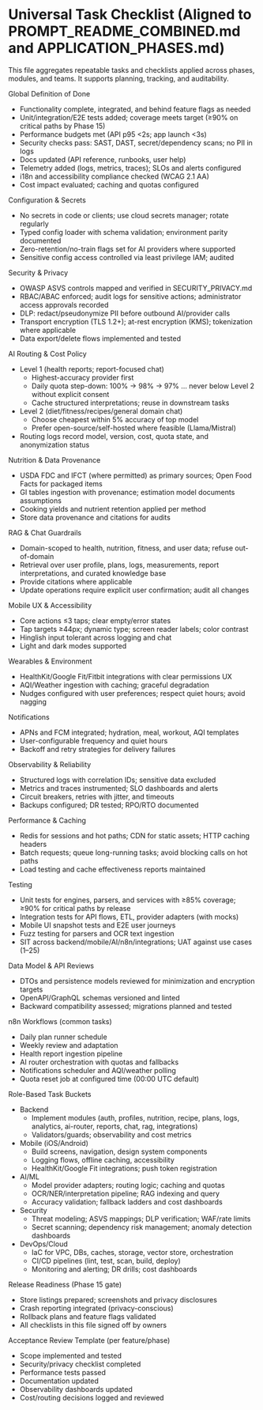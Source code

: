 # Universal Task Checklist (Aligned to PROMPT_README_COMBINED.md and APPLICATION_PHASES.md)

This file aggregates repeatable tasks and checklists applied across phases, modules, and teams. It
supports planning, tracking, and auditability.

Global Definition of Done

- Functionality complete, integrated, and behind feature flags as needed
- Unit/integration/E2E tests added; coverage meets target (≥90% on critical paths by Phase 15)
- Performance budgets met (API p95 <2s; app launch <3s)
- Security checks pass: SAST, DAST, secret/dependency scans; no PII in logs
- Docs updated (API reference, runbooks, user help)
- Telemetry added (logs, metrics, traces); SLOs and alerts configured
- i18n and accessibility compliance checked (WCAG 2.1 AA)
- Cost impact evaluated; caching and quotas configured

Configuration & Secrets

- No secrets in code or clients; use cloud secrets manager; rotate regularly
- Typed config loader with schema validation; environment parity documented
- Zero-retention/no-train flags set for AI providers where supported
- Sensitive config access controlled via least privilege IAM; audited

Security & Privacy

- OWASP ASVS controls mapped and verified in SECURITY_PRIVACY.md
- RBAC/ABAC enforced; audit logs for sensitive actions; administrator access approvals recorded
- DLP: redact/pseudonymize PII before outbound AI/provider calls
- Transport encryption (TLS 1.2+); at-rest encryption (KMS); tokenization where applicable
- Data export/delete flows implemented and tested

AI Routing & Cost Policy

- Level 1 (health reports; report-focused chat)
  - Highest-accuracy provider first
  - Daily quota step-down: 100% → 98% → 97% … never below Level 2 without explicit consent
  - Cache structured interpretations; reuse in downstream tasks
- Level 2 (diet/fitness/recipes/general domain chat)
  - Choose cheapest within 5% accuracy of top model
  - Prefer open-source/self-hosted where feasible (Llama/Mistral)
- Routing logs record model, version, cost, quota state, and anonymization status

Nutrition & Data Provenance

- USDA FDC and IFCT (where permitted) as primary sources; Open Food Facts for packaged items
- GI tables ingestion with provenance; estimation model documents assumptions
- Cooking yields and nutrient retention applied per method
- Store data provenance and citations for audits

RAG & Chat Guardrails

- Domain-scoped to health, nutrition, fitness, and user data; refuse out-of-domain
- Retrieval over user profile, plans, logs, measurements, report interpretations, and curated
  knowledge base
- Provide citations where applicable
- Update operations require explicit user confirmation; audit all changes

Mobile UX & Accessibility

- Core actions ≤3 taps; clear empty/error states
- Tap targets ≥44px; dynamic type; screen reader labels; color contrast
- Hinglish input tolerant across logging and chat
- Light and dark modes supported

Wearables & Environment

- HealthKit/Google Fit/Fitbit integrations with clear permissions UX
- AQI/Weather ingestion with caching; graceful degradation
- Nudges configured with user preferences; respect quiet hours; avoid nagging

Notifications

- APNs and FCM integrated; hydration, meal, workout, AQI templates
- User-configurable frequency and quiet hours
- Backoff and retry strategies for delivery failures

Observability & Reliability

- Structured logs with correlation IDs; sensitive data excluded
- Metrics and traces instrumented; SLO dashboards and alerts
- Circuit breakers, retries with jitter, and timeouts
- Backups configured; DR tested; RPO/RTO documented

Performance & Caching

- Redis for sessions and hot paths; CDN for static assets; HTTP caching headers
- Batch requests; queue long-running tasks; avoid blocking calls on hot paths
- Load testing and cache effectiveness reports maintained

Testing

- Unit tests for engines, parsers, and services with ≥85% coverage; ≥90% for critical paths by
  release
- Integration tests for API flows, ETL, provider adapters (with mocks)
- Mobile UI snapshot tests and E2E user journeys
- Fuzz testing for parsers and OCR text ingestion
- SIT across backend/mobile/AI/n8n/integrations; UAT against use cases (1–25)

Data Model & API Reviews

- DTOs and persistence models reviewed for minimization and encryption targets
- OpenAPI/GraphQL schemas versioned and linted
- Backward compatibility assessed; migrations planned and tested

n8n Workflows (common tasks)

- Daily plan runner schedule
- Weekly review and adaptation
- Health report ingestion pipeline
- AI router orchestration with quotas and fallbacks
- Notifications scheduler and AQI/weather polling
- Quota reset job at configured time (00:00 UTC default)

Role-Based Task Buckets

- Backend
  - Implement modules (auth, profiles, nutrition, recipe, plans, logs, analytics, ai-router,
    reports, chat, rag, integrations)
  - Validators/guards; observability and cost metrics
- Mobile (iOS/Android)
  - Build screens, navigation, design system components
  - Logging flows, offline caching, accessibility
  - HealthKit/Google Fit integrations; push token registration
- AI/ML
  - Model provider adapters; routing logic; caching and quotas
  - OCR/NER/interpretation pipeline; RAG indexing and query
  - Accuracy validation; fallback ladders and cost dashboards
- Security
  - Threat modeling; ASVS mappings; DLP verification; WAF/rate limits
  - Secret scanning; dependency risk management; anomaly detection dashboards
- DevOps/Cloud
  - IaC for VPC, DBs, caches, storage, vector store, orchestration
  - CI/CD pipelines (lint, test, scan, build, deploy)
  - Monitoring and alerting; DR drills; cost dashboards

Release Readiness (Phase 15 gate)

- Store listings prepared; screenshots and privacy disclosures
- Crash reporting integrated (privacy-conscious)
- Rollback plans and feature flags validated
- All checklists in this file signed off by owners

Acceptance Review Template (per feature/phase)

- Scope implemented and tested
- Security/privacy checklist completed
- Performance tests passed
- Documentation updated
- Observability dashboards updated
- Cost/routing decisions logged and reviewed
